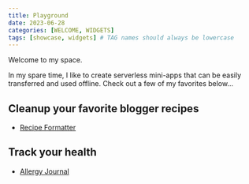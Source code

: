 ```yaml
---
title: Playground
date: 2023-06-28
categories: [WELCOME, WIDGETS]
tags: [showcase, widgets] # TAG names should always be lowercase
---
```


Welcome to my space.

In my spare time, I like to create serverless mini-apps that can be easily transferred and used offline. Check out a few of my favorites below...

## Cleanup your favorite blogger recipes

- [Recipe Formatter](/recipe.html)

## Track your health

- [Allergy Journal](/log.html)
